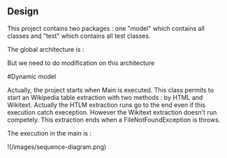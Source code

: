 ## Design 

This project contains two packages : one "model" which contains all classes and "test" which contains all test classes.

The global architecture is : 



<Insert Diagramme de class>
  
  
  But we need to do modification on this architecture
  
  
#Dynamic model
  
Actually, the project starts when Main is executed. This class permits to start an Wikipedia table extraction with two methods : by HTML and Wikitext. Actually the HTLM extraction runs go to the end even if this execution catch exeception. However the Wikitext extraction doesn't run competely. This extraction ends when a FileNotFoundException is throws.

The execution in the main is :

!(/images/sequence-diagram.png)
